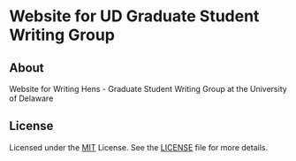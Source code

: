 # Website for UD Graduate Student Writing Group

## About
Website for Writing Hens - Graduate Student Writing Group at the University of Delaware


## License

Licensed under the [MIT](https://opensource.org/licenses/MIT) License. See the [LICENSE](https://raw.githubusercontent.com/shenoybr/hugo-goa-demo/master/LICENSE) file for more details.
